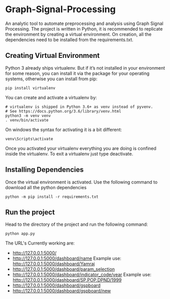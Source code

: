 # Graph-Signal-Processing

An analytic tool to automate preprocessing and analysis using Graph Signal Processing. The project is written in Python, it is recommended to replicate the environment by creating a virtual environment. On creation, all the dependencies need to be installed from the requirements.txt.

## Creating Virtual Environment

Python 3 already ships virtualenv. But if it’s not installed in your environment for some reason, you can install it via the package for your operating systems, otherwise you can install from pip:

```pip install virtualenv```

You can create and activate a virtualenv by:
```
# virtualenv is shipped in Python 3.6+ as venv instead of pyvenv.
# See https://docs.python.org/3.6/library/venv.html
python3 -m venv venv
. venv/bin/activate
```

On windows the syntax for activating it is a bit different:

```venv\Scripts\activate```

Once you activated your virtualenv everything you are doing is confined inside the virtualenv. To exit a virtualenv just type deactivate.

## Installing Dependencies

Once the virtual environment is activated. Use the following command to download all the python dependencies

```python -m pip install -r requirements.txt```

## Run the project

Head to the directory of the project and run the following command:

```python app.py```

The URL's Currently working are:
- http://127.0.0.1:5000/
- http://127.0.0.1:5000/dashboard/name
  Example use: http://127.0.0.1:5000/dashboard/Yamraj
- http://127.0.0.1:5000/dashboard/param_selection
- http://127.0.0.1:5000/dashboard/indicator_code/year
  Example use: http://127.0.0.1:5000/dashboard/SP.POP.DPND/1999
- http://127.0.0.1:5000/dashboard/gspboard
- http://127.0.0.1:5000/dashboard/gspboard/new

